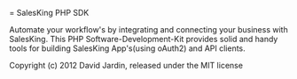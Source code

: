 = SalesKing PHP SDK

Automate your workflow's by integrating and connecting your business with SalesKing.
This PHP Software-Development-Kit provides solid and handy tools for building
SalesKing App's(using oAuth2) and API clients.



Copyright (c) 2012 David Jardin, released under the MIT license